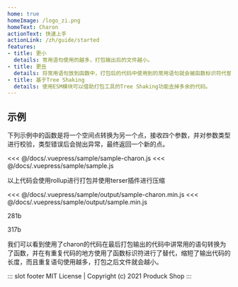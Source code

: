 ```yaml
---
home: true
homeImage: /logo_zi.png
homeText: Charon
actionText: 快速上手
actionLink: /zh/guide/started
features:
- title: 更小
  details: 常用语句使用的越多，打包输出后的文件越小。
- title: 更丑
  details: 将常用语句放到函数中，打包后的代码中使用到的常用语句就会被函数标识符代替，所以看起来更不容易理解觉得更丑。
- title: 基于Tree Shaking
  details: 使用ESM模块可以借助打包工具的Tree Shaking功能去掉多余的代码。
---
```


## 示例

下列示例中的函数是将一个空间点转换为另一个点，接收四个参数，并对参数类型进行校验，类型错误后会抛出异常，最终返回一个新的点。

<div class="layout-column">

<<< @/docs/.vuepress/sample/sample-charon.js
<<< @/docs/.vuepress/sample/sample.js

</div>

以上代码会使用rollup进行打包并使用terser插件进行压缩

<div class="layout-column layout-column-min">

<<< @/docs/.vuepress/sample/output/sample-charon.min.js
<<< @/docs/.vuepress/sample/output/sample.min.js

</div>

<div class="layout-column">
	<p class="bundle-size bundle-left">281b</p>
	<p class="bundle-size bundle-right">317b</p>
</div>

我们可以看到使用了charon的代码在最后打包输出的代码中讲常用的语句转换为了函数，并在有重复代码的地方使用了函数标识符进行了替代，缩短了输出代码的长度，而且重复语句使用越多，打包之后文件就会越小。

::: slot footer
MIT License | Copyright (c) 2021 Produck Shop
:::